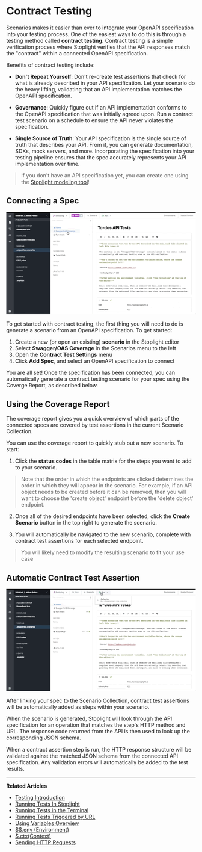 # Contract Testing

Scenarios makes it easier than ever to integrate your OpenAPI specification into
your testing process. One of the easiest ways to do this is through a testing
method called **contract testing**. Contract testing is a simple verification
process where Stoplight verifies that the API responses match the "contract"
within a connected OpenAPI specification.

Benefits of contract testing include:

* **Don't Repeat Yourself**: Don't re-create test assertions that check for what
  is already described in your API specification. Let your scenario do the heavy
  lifting, validating that an API implementation matches the OpenAPI
  specification.

* **Governance**: Quickly figure out if an API implementation conforms to the
  OpenAPI specification that was initially agreed upon. Run a contract test
  scenario on a schedule to ensure the API never violates the specification.

* **Single Source of Truth**: Your API specification is the single source of
  truth that describes your API. From it, you can generate documentation, SDKs,
  mock servers, and more. Incorporating the specification into your testing
  pipeline ensures that the spec accurately represents your API implementation
  over time.

> If you don't have an API specification yet, you can create one using the
> [Stoplight modeling tool](/modeling/introduction)!

## Connecting a Spec

![Connecting a Spec](https://github.com/stoplightio/docs/blob/develop/assets/gifs/contract-test-add-spec.gif?raw=true)

To get started with contract testing, the first thing you will need to do is
generate a scenario from an OpenAPI specification. To get started:

1.  Create a new (or open an existing) **scenario** in the Stoplight editor
2.  Select **Swagger/OAS Coverage** in the Scenarios menu to the left
3.  Open the **Contract Test Settings** menu
4.  Click **Add Spec**, and select an OpenAPI specification to connect

You are all set! Once the specification has been connected, you can
automatically generate a contract testing scenario for your spec using the
Coverge Report, as described below.

## Using the Coverage Report

The coverage report gives you a quick overview of which parts of the connected
specs are covered by test assertions in the current Scenario Collection.

You can use the coverage report to quickly stub out a new scenario. To start:

1.  Click the **status codes** in the table matrix for the steps you want to add to
    your scenario.


> Note that the order in which the endpoints are clicked
> determines the order in which they will appear in the scenario. For example,
> if an API object needs to be created before it can be removed, then you will
> want to choose the 'create object' endpoint before the 'delete object'
> endpoint.

2.  Once all of the desired endpoints have been selected, click the **Create
    Scenario** button in the top right to generate the scenario.

3.  You will automatically be navigated to the new scenario, complete with
    contract test assertions for each selected endpoint.

> You will likely need to modify the resulting scenario to fit your use case

## Automatic Contract Test Assertion

![Running a Collection](https://github.com/stoplightio/docs/blob/develop/assets/gifs/testing-run-results.gif?raw=true)

After linking your spec to the Scenario Collection, contract test assertions
will be automatically added as steps within your scenario.

When the scenario is generated, Stoplight will look through the API
specification for an operation that matches the step's HTTP method and URL. The
response code returned from the API is then used to look up the corresponding
JSON schema.

When a contract assertion step is run, the HTTP response structure will be
validated against the matched JSON schema from the connected API specification.
Any validation errors will automatically be added to the test results.

---
**Related Articles**
- [Testing Introduction](/testing/introduction)
- [Running Tests In Stoplight](/testing/running-tests/in-stoplight)
- [Running Tests in the Terminal](/testing/running-tests/in-the-terminal)
- [Running Tests Triggered by URL](/testing/running-tests/triggering-by-url)
- [Using Variables Overview](/testing/using-variables/overview)
- [$$.env (Environment)](/testing/using-variables/environment)
- [$.ctx(Context)](/testing/using-variables/context)
- [Sending HTTP Requests](/testing/sending-http-requests/overview)

